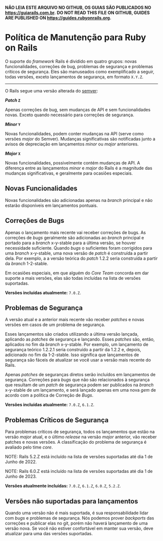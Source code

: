**NÃO LEIA ESTE ARQUIVO NO GITHUB, OS GUIAS SÃO PUBLICADOS NO https://guiarails.com.br.**
**DO NOT READ THIS FILE ON GITHUB, GUIDES ARE PUBLISHED ON https://guides.rubyonrails.org.**

Política de Manutenção para Ruby on Rails
====================================

O suporte do _framework_ Rails é dividido em quatro grupos: novas funcionalidades, correções de bug, problemas de segurança e problemas críticos de segurança. Eles são manuseados como exemplificado a seguir, todas versões, exceto lançamentos de segurança, em formato `X.Y.Z`.

--------------------------------------------------------------------------------

O Rails segue uma versão alterada do [semver](https://semver.org/):

**_Patch_ `Z`**

Apenas correções de bug, sem mudanças de API e sem funcionalidades novas.
Exceto quando necessário para correções de segurança.

**_Minor_ `Y`**

Novas funcionalidades, podem conter mudanças na API (serve como versões *major* do Semver).
Mudanças significativas são notificadas junto a avisos de depreciação em lançamentos *minor* ou *major* anteriores.

**_Major_ `X`**

Novas funcionalidades, possivelmente contém mudanças de API.
A diferença entre as lançamentos *minor* e *major* do Rails é a magnitude das mudanças significativas, e geralmente para ocasiões especiais.

Novas Funcionalidades
------------

Novas funcionalidades são adicionadas apenas na _branch_ principal e não estarão disponíveis em lançamentos pontuais.

Correções de **Bugs**
---------

Apenas o lançamento mais recente vai receber correções de bugs. As correções de *bugs* geralmente são
adicionadas ao *branch* principal e portado para a *branch* x-y-stable para a última
versão, se houver necessidade suficiente. Quando *bugs* o suficientes foram corrigidos
para uma *branch* x-y-stable, uma nova versão de *patch* é construída a partir dela. Por exemplo, a
a versão teórica do *patch* 1.2.2 seria construída a partir da *branch* 1-2-stable.

Em ocasiões especiais, em que alguém do *Core Team* concorda em dar suporte a mais versões, elas são todas incluídas na lista de versões suportadas.

**Versões incluídas atualmente:** `7.0.Z`.

Problemas de Segurança
---------------

A versão atual e a anterior mais recente vão receber *patches* e novas versões em casos de um problema de segurança.

Esses lançamentos são criados utilizando a última versão lançada, aplicando as *patches* de segurança e lançando. Esses *patches* são, então, aplicados no fim da _branch_ x-y-stable. Por exemplo, um lançamento de segurança teórico 1.2.2.1 seria construído a partir da 1.2.2 e, depois, adicionado no fim da 1-2-stable. Isso significa que lançamentos de segurança são fáceis de atualizar se você usar a versão mais recente do Rails.

Apenas *patches* de seguranças diretos serão incluídos em lançamentos de segurança. Correções para *bugs* que não são relacionados à segurança que resultam de um *patch* de segurança podem ser publicados na _branch_ x-y-stable de um lançamento, e será lançado apenas em uma nova *gem* de acordo com a política de Correção de *Bugs*.


**Versões incluídas atualmente:** `7.0.Z`, `6.1.Z`.

Problemas Críticos de Segurança
----------------------

Para problemas críticos de segurança, todos os lançamentos que estão na versão *major* atual, e o último _release_ na versão *major* anterior, vão receber patches e novas versões. A classificação do problema de segurança é avaliado pelo time *core*.

NOTE: Rails 5.2.Z está incluído na lista de versões suportadas até dia 1 de Junho de 2022.

NOTE: Rails 6.0.Z está incluído na lista de versões suportadas até dia 1 de Junho de 2023.

**Versões atualmente incluídas:** `7.0.Z`, `6.1.Z`, `6.0.Z`, `5.2.Z`.

Versões não suportadas para lançamentos
--------------------------

Quando uma versão não é mais suportada, é sua responsabilidade lidar com *bugs* e problemas de segurança. Nós podemos prover *backports* das correções e publicar elas no git, porém não haverá lançamento de uma versão nova.
Se você não estiver confortável em manter sua versão, deve atualizar para uma das versões suportadas.
